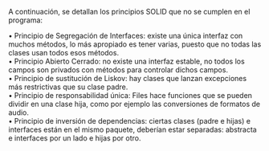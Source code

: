 A continuación, se detallan los principios SOLID que no se cumplen en el programa:

•	Principio de Segregación de Interfaces: existe una única interfaz con muchos métodos, lo más apropiado es tener varias, puesto que no todas las clases usan todos esos métodos. <br>
•	Principio Abierto Cerrado: no existe una interfaz estable, no todos los campos son privados con métodos para controlar dichos campos. <br>
•	Principio de sustitución de Liskov: hay clases que lanzan excepciones más restrictivas que su clase padre. <br>
•	Principio de responsabilidad única: Files hace funciones que se pueden dividir en una clase hija, como por ejemplo las conversiones de formatos de audio. <br>
•	Principio de inversión de dependencias: ciertas clases (padre e hijas) e interfaces están en el mismo paquete, deberían estar separadas: abstracta e interfaces por un lado e hijas por otro. <br>
